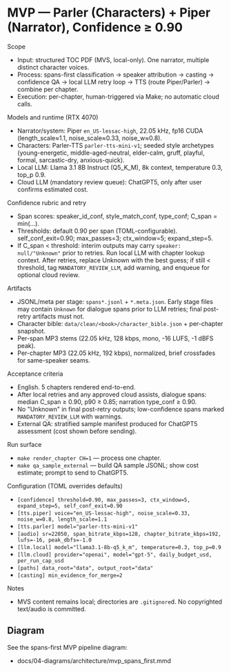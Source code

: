 # MVP — Parler (Characters) + Piper (Narrator), Confidence ≥ 0.90

Scope

- Input: structured TOC PDF (MVS, local-only). One narrator, multiple distinct character voices.
- Process: spans-first classification → speaker attribution → casting → confidence QA → local LLM retry loop → TTS (route Piper/Parler) → combine per chapter.
- Execution: per-chapter, human-triggered via Make; no automatic cloud calls.

Models and runtime (RTX 4070)

- Narrator/system: Piper `en_US-lessac-high`, 22.05 kHz, fp16 CUDA (length_scale≈1.1, noise_scale≈0.33, noise_w≈0.8).
- Characters: Parler-TTS `parler-tts-mini-v1`; seeded style archetypes (young-energetic, middle-aged-neutral, elder-calm, gruff, playful, formal, sarcastic-dry, anxious-quick).
- Local LLM: Llama 3.1 8B Instruct (Q5_K_M), 8k context, temperature 0.3, top_p 0.9.
- Cloud LLM (mandatory review queue): ChatGPT5, only after user confirms estimated cost.

Confidence rubric and retry

- Span scores: speaker_id_conf, style_match_conf, type_conf; C_span = min(...).
- Thresholds: default 0.90 per span (TOML-configurable). self_conf_exit=0.90; max_passes=3; ctx_window=5; expand_step=5.
- If C_span < threshold: interim outputs may carry `speaker: null/"Unknown"` prior to retries. Run local LLM with chapter lookup context. After retries, replace Unknown with the best guess; if still < threshold, tag `MANDATORY_REVIEW_LLM`, add warning, and enqueue for optional cloud review.

Artifacts

- JSONL/meta per stage: `spans*.jsonl` + `*.meta.json`. Early stage files may contain `Unknown` for dialogue spans prior to LLM retries; final post-retry artifacts must not.
- Character bible: `data/clean/<book>/character_bible.json` + per-chapter snapshot.
- Per-span MP3 stems (22.05 kHz, 128 kbps, mono, -16 LUFS, -1 dBFS peak).
- Per-chapter MP3 (22.05 kHz, 192 kbps), normalized, brief crossfades for same-speaker seams.

Acceptance criteria

- English. 5 chapters rendered end-to-end.
- After local retries and any approved cloud assists, dialogue spans: median C_span ≥ 0.90, p90 ≥ 0.85; narration type_conf ≥ 0.90.
- No "Unknown" in final post-retry outputs; low-confidence spans marked `MANDATORY_REVIEW_LLM` with warnings.
- External QA: stratified sample manifest produced for ChatGPT5 assessment (cost shown before sending).

Run surface

- `make render_chapter CH=1` — process one chapter.
- `make qa_sample_external` — build QA sample JSONL; show cost estimate; prompt to send to ChatGPT5.

Configuration (TOML overrides defaults)

- `[confidence] threshold=0.90, max_passes=3, ctx_window=5, expand_step=5, self_conf_exit=0.90`
- `[tts.piper] voice="en_US-lessac-high", noise_scale=0.33, noise_w=0.8, length_scale=1.1`
- `[tts.parler] model="parler-tts-mini-v1"`
- `[audio] sr=22050, span_bitrate_kbps=128, chapter_bitrate_kbps=192, lufs=-16, peak_dbfs=-1.0`
- `[llm.local] model="llama3.1-8b-q5_k_m", temperature=0.3, top_p=0.9`
- `[llm.cloud] provider="openai", model="gpt-5", daily_budget_usd, per_run_cap_usd`
- `[paths] data_root="data", output_root="data"`
- `[casting] min_evidence_for_merge=2`

Notes

- MVS content remains local; directories are `.gitignore`d. No copyrighted text/audio is committed.

## Diagram

See the spans-first MVP pipeline diagram:

- docs/04-diagrams/architecture/mvp_spans_first.mmd

